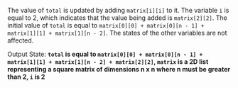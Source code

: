 The value of `total` is updated by adding `matrix[i][i]` to it. The variable `i` is equal to 2, which indicates that the value being added is `matrix[2][2]`. The initial value of `total` is equal to `matrix[0][0] + matrix[0][n - 1] + matrix[1][1] + matrix[1][n - 2]`. The states of the other variables are not affected.

Output State: **`total` is equal to `matrix[0][0] + matrix[0][n - 1] + matrix[1][1] + matrix[1][n - 2] + matrix[2][2]`, `matrix` is a 2D list representing a square matrix of dimensions n x n where n must be greater than 2, `i` is 2**